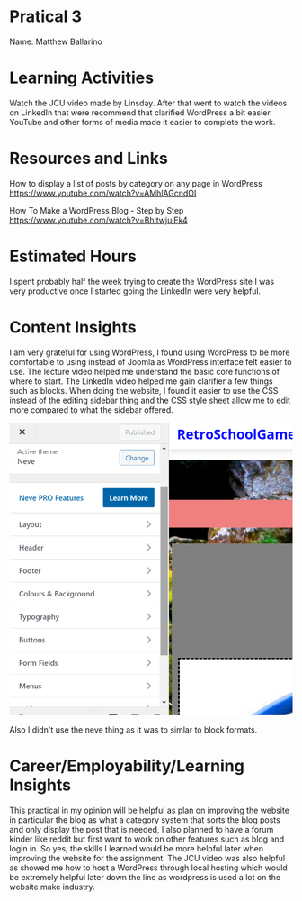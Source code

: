 # Pratical 3 
Name: Matthew Ballarino

# Learning Activities

Watch the JCU video made by Linsday. After that went to watch the videos on LinkedIn that were recommend that clarified WordPress a bit easier. YouTube and other forms of media made it easier to complete the work.  

# Resources and Links

How to display a list of posts by category on any page in WordPress
https://www.youtube.com/watch?v=AMhlAGcndOI 

How To Make a WordPress Blog - Step by Step
https://www.youtube.com/watch?v=BhltwjuiEk4


# Estimated Hours

I spent probably half the week trying to create the WordPress site I was very productive once I started going the LinkedIn were very helpful.

# Content Insights

I am very grateful for using WordPress, I found using WordPress to be more comfortable to using instead of Joomla as WordPress interface felt easier to use. The lecture video helped me understand the basic core functions of where to start. The LinkedIn video helped me gain clarifier a few things such as blocks. When doing the website, I found it easier to use the CSS instead of the editing sidebar thing and the CSS style sheet allow me to edit more compared to what the sidebar offered. 

<img src="neve_bar.png" alt="" class="this">

Also I didn't use the neve thing as it was to simlar to block formats. 
# Career/Employability/Learning Insights
This practical in my opinion will be helpful as plan on improving the website in particular the blog as what a category system that sorts the blog posts and only display the post that is needed, I also planned to have a forum kinder like reddit but first want to work on other features such as blog and login in. So yes, the skills I learned would be more helpful later when improving the website for the assignment.
The JCU video was also helpful as showed me how to host a WordPress through local hosting which would be extremely helpful later down the line as wordpress is used a lot on the website make industry. 


